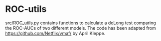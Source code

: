 # ROC-utils

src/ROC_utils.py contains functions to calculate a deLong test comparing the ROC-AUCs of two different models.
The code has been adapted from https://github.com/Netflix/vmaf/ by April Kleppe.
